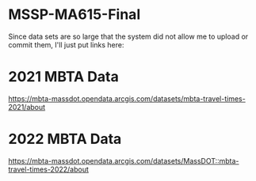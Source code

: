 # MSSP-MA615-Final

Since data sets are so large that the system did not allow me to upload or commit them, I'll just put links here:

# 2021 MBTA Data
https://mbta-massdot.opendata.arcgis.com/datasets/mbta-travel-times-2021/about

# 2022 MBTA Data
https://mbta-massdot.opendata.arcgis.com/datasets/MassDOT::mbta-travel-times-2022/about
